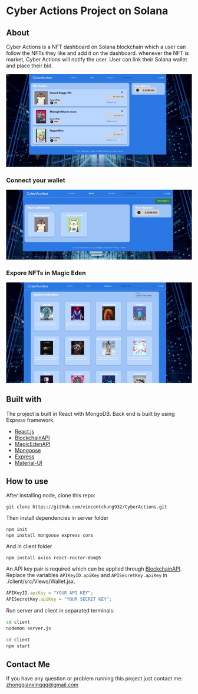 # Cyber Actions Project on Solana

## About
Cyber Actions is a NFT dashboard on Solana blockchain which a user can follow the NFTs they like and add it on the dashboard. whenever the NFT is market, Cyber Actions will notify the user. User can link their Solana wallet and place their bid. 


![index_page_shot](./photo/index_screen_shot.JPG)

### Connect your wallet
![Wallet_page_shot](./photo/wallet_screen_shot.JPG)

### Expore NFTs in Magic Eden
![MagicEdenPage](./photo/collections_screen_shot.JPG)



## Built with
The project is built in React with MongoDB. Back end is built by using Express framework.


* [React.js](https://reactjs.org/)
* [BlockchainAPI](https://docs.blockchainapi.com/#section/About)
* [MagicEdenAPI](https://api.magiceden.dev/)
* [Mongoose](https://mongoosejs.com/docs/)
* [Express](https://expressjs.com/pt-br/)
* [Material-UI](https://github.com/mui/material-ui)

## How to use
After installing node, clone this repo:

```
git clone https://github.com/vincentchung932/CyberActions.git
````

Then install dependencies in server folder
```
npm init
npm install mongoose express cors
```
And in client folder
```
npm install axios react-router-dom@5
```

An API key pair is required which can be applied through [BlockchainAPI](https://docs.blockchainapi.com/#section/About). Replace the variables `APIKeyID.apiKey` and `APISecretKey.apiKey` in ./client/src/Views/Wallet.jsx.
```javascript
APIKeyID.apiKey = "YOUR API KEY";
APISecretKey.apiKey = "YOUR SECRET KEY";

```

Run server and client in separated terminals:

```bash
cd client
nodemon server.js
```

```bash
cd client
npm start
```

## Contact Me
If you have any question or problem running this project just contact me: [zhongqianxinqqq@gmail.com](mailto:zhongqianxinqqq@gmail.com)